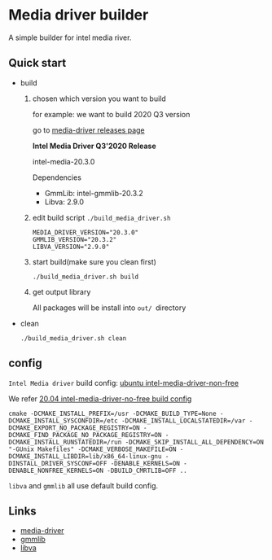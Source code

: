 # Media driver builder

A simple builder for intel media river.

## Quick start

- build

  1.  chosen which version you want to build

      for example: we want to build 2020 Q3 version

      go to [media-driver releases page](https://github.com/intel/media-driver/releases)

      **Intel Media Driver Q3'2020 Release**

      intel-media-20.3.0

      Dependencies

      - GmmLib: intel-gmmlib-20.3.2
      - Libva: 2.9.0

  2.  edit build script `./build_media_driver.sh`

      ```
      MEDIA_DRIVER_VERSION="20.3.0"
      GMMLIB_VERSION="20.3.2"
      LIBVA_VERSION="2.9.0"
      ```

  3.  start build(make sure you clean first)

      ```
      ./build_media_driver.sh build
      ```

  4.  get output library

      All packages will be install into `out/ `directory

- clean

  ```
  ./build_media_driver.sh clean
  ```

## config

`Intel Media driver` build config: [ubuntu intel-media-driver-non-free](https://launchpad.net/ubuntu/+source/intel-media-driver-non-free)

We refer [20.04 intel-media-driver-no-free build config](https://launchpadlibrarian.net/475527972/buildlog_ubuntu-focal-amd64.intel-media-driver-non-free_20.1.1+ds1-1build1_BUILDING.txt.gz)

```
cmake -DCMAKE_INSTALL_PREFIX=/usr -DCMAKE_BUILD_TYPE=None -DCMAKE_INSTALL_SYSCONFDIR=/etc -DCMAKE_INSTALL_LOCALSTATEDIR=/var -DCMAKE_EXPORT_NO_PACKAGE_REGISTRY=ON -DCMAKE_FIND_PACKAGE_NO_PACKAGE_REGISTRY=ON -DCMAKE_INSTALL_RUNSTATEDIR=/run -DCMAKE_SKIP_INSTALL_ALL_DEPENDENCY=ON "-GUnix Makefiles" -DCMAKE_VERBOSE_MAKEFILE=ON -DCMAKE_INSTALL_LIBDIR=lib/x86_64-linux-gnu -DINSTALL_DRIVER_SYSCONF=OFF -DENABLE_KERNELS=ON -DENABLE_NONFREE_KERNELS=ON -DBUILD_CMRTLIB=OFF ..
```

`libva` and `gmmlib` all use default build config.

## Links

- [media-driver](https://github.com/intel/media-driver/releases)
- [gmmlib](https://github.com/intel/gmmlib/releases)
- [libva](https://github.com/intel/libva/releases)
